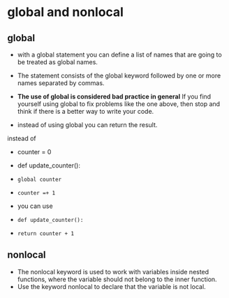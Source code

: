 # global and nonlocal

## global 

- with a global statement you can define a list of names that are going to be treated as global names.

- The statement consists of the global keyword followed by one or more names separated by commas.

- **The use of global is considered bad practice in general** If you find yourself using global to fix problems like the one above, then stop and think if there is a better way to write your code.

- instead of using global you can return the result.

instead of
- counter = 0 
- def update_counter():
- `global counter`
- `counter =+ 1`

- you can use 
- `def update_counter():`
- `return counter + 1`

## nonlocal
- The nonlocal keyword is used to work with variables inside nested functions, where the variable should not belong to the inner function.
- Use the keyword nonlocal to declare that the variable is not local.